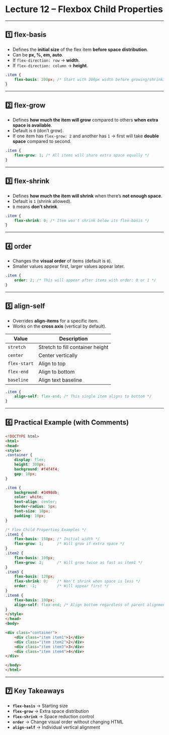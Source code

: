 

# **Lecture 12 – Flexbox Child Properties**

---

## **1️⃣ flex-basis**

* Defines the **initial size** of the flex item **before space distribution**.
* Can be **px, %, em, auto**.
* If `flex-direction: row` → **width**.
* If `flex-direction: column` → **height**.

```css
.item {
    flex-basis: 200px; /* Start with 200px width before growing/shrinking */
}
```

---

## **2️⃣ flex-grow**

* Defines **how much the item will grow** compared to others **when extra space is available**.
* Default is `0` (don’t grow).
* If one item has `flex-grow: 2` and another has `1` → first will take **double space** compared to second.

```css
.item {
    flex-grow: 1; /* All items will share extra space equally */
}
```

---

## **3️⃣ flex-shrink**

* Defines **how much the item will shrink** when there’s **not enough space**.
* Default is `1` (shrink allowed).
* `0` means **don’t shrink**.

```css
.item {
    flex-shrink: 0; /* Item won't shrink below its flex-basis */
}
```

---

## **4️⃣ order**

* Changes the **visual order** of items (default is `0`).
* Smaller values appear first, larger values appear later.

```css
.item {
    order: 2; /* This will appear after items with order: 0 or 1 */
}
```

---

## **5️⃣ align-self**

* Overrides **align-items** for a specific item.
* Works on the **cross axis** (vertical by default).

| Value        | Description                      |
| ------------ | -------------------------------- |
| `stretch`    | Stretch to fill container height |
| `center`     | Center vertically                |
| `flex-start` | Align to top                     |
| `flex-end`   | Align to bottom                  |
| `baseline`   | Align text baseline              |

```css
.item {
    align-self: flex-end; /* This single item aligns to bottom */
}
```

---

## **6️⃣ Practical Example (with Comments)**

```html
<!DOCTYPE html>
<html>
<head>
<style>
.container {
    display: flex;
    height: 300px;
    background: #f4f4f4;
    gap: 10px;
}

.item {
    background: #3498db;
    color: white;
    text-align: center;
    border-radius: 5px;
    font-size: 18px;
    padding: 10px;
}

/* Flex Child Properties Examples */
.item1 {
    flex-basis: 150px; /* Initial width */
    flex-grow: 1;      /* Will grow if extra space */
}
.item2 {
    flex-basis: 100px;
    flex-grow: 2;      /* Will grow twice as fast as item1 */
}
.item3 {
    flex-basis: 120px;
    flex-shrink: 0;    /* Won't shrink when space is less */
    order: -1;         /* Will appear first */
}
.item4 {
    flex-basis: 100px;
    align-self: flex-end; /* Align bottom regardless of parent alignment */
}
</style>
</head>
<body>

<div class="container">
    <div class="item item1">1</div>
    <div class="item item2">2</div>
    <div class="item item3">3</div>
    <div class="item item4">4</div>
</div>

</body>
</html>
```

---

## **7️⃣ Key Takeaways**

* **`flex-basis`** → Starting size
* **`flex-grow`** → Extra space distribution
* **`flex-shrink`** → Space reduction control
* **`order`** → Change visual order without changing HTML
* **`align-self`** → Individual vertical alignment
